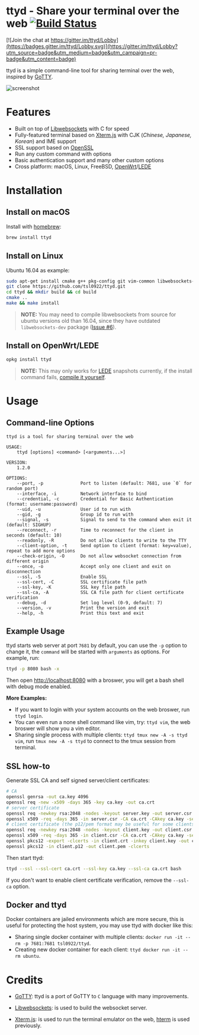 # ttyd - Share your terminal over the web [![Build Status](https://travis-ci.org/tsl0922/ttyd.svg?branch=master)](https://travis-ci.org/tsl0922/ttyd)

[![Join the chat at https://gitter.im/ttyd/Lobby](https://badges.gitter.im/ttyd/Lobby.svg)](https://gitter.im/ttyd/Lobby?utm_source=badge&utm_medium=badge&utm_campaign=pr-badge&utm_content=badge)

ttyd is a simple command-line tool for sharing terminal over the web, inspired by [GoTTY][1].

![screenshot](screenshot.gif)

# Features

- Built on top of [Libwebsockets][2] with C for speed
- Fully-featured terminal based on [Xterm.js][3] with CJK (*Chinese, Japanese, Korean*) and IME support
- SSL support based on [OpenSSL][4]
- Run any custom command with options
- Basic authentication support and many other custom options
- Cross platform: macOS, Linux, FreeBSD, [OpenWrt][5]/[LEDE][6]

# Installation

## Install on macOS

Install with [homebrew][7]:

```bash
brew install ttyd
```

## Install on Linux

Ubuntu 16.04 as example:

```bash
sudo apt-get install cmake g++ pkg-config git vim-common libwebsockets-dev libjson-c-dev libssl-dev
git clone https://github.com/tsl0922/ttyd.git
cd ttyd && mkdir build && cd build
cmake ..
make && make install
```

> **NOTE:** You may need to compile libwebsockets from source for ubuntu versions old than 16.04, since they have outdated `libwebsockets-dev` package ([Issue #6][9]).

## Install on OpenWrt/LEDE

```bash
opkg install ttyd
```

> **NOTE:** This may only works for [LEDE][6] snapshots currently, if the install command fails, [compile it yourself](openwrt).

# Usage

## Command-line Options

```
ttyd is a tool for sharing terminal over the web

USAGE:
    ttyd [options] <command> [<arguments...>]

VERSION:
    1.2.0

OPTIONS:
    --port, -p              Port to listen (default: 7681, use `0` for random port)
    --interface, -i         Network interface to bind
    --credential, -c        Credential for Basic Authentication (format: username:password)
    --uid, -u               User id to run with
    --gid, -g               Group id to run with
    --signal, -s            Signal to send to the command when exit it (default: SIGHUP)
    --reconnect, -r         Time to reconnect for the client in seconds (default: 10)
    --readonly, -R          Do not allow clients to write to the TTY
    --client-option, -t     Send option to client (format: key=value), repeat to add more options
    --check-origin, -O      Do not allow websocket connection from different origin
    --once, -o              Accept only one client and exit on disconnection
    --ssl, -S               Enable SSL
    --ssl-cert, -C          SSL certificate file path
    --ssl-key, -K           SSL key file path
    --ssl-ca, -A            SSL CA file path for client certificate verification
    --debug, -d             Set log level (0-9, default: 7)
    --version, -v           Print the version and exit
    --help, -h              Print this text and exit
```

## Example Usage

ttyd starts web server at port `7681` by default, you can use the `-p` option to change it, the `command` will be started with `arguments` as options. For example, run:

```bash
ttyd -p 8080 bash -x
```
Then open <http://localhost:8080> with a broswer, you will get a bash shell with debug mode enabled.

**More Examples:**

- If you want to login with your system accounts on the web broswer, run `ttyd login`.
- You can even run a none shell command like vim, try: `ttyd vim`, the web broswer will show you a vim editor.
- Sharing single process with multiple clients: `ttyd tmux new -A -s ttyd vim`, run `tmux new -A -s ttyd` to connect to the tmux session from terminal.

## SSL how-to

Generate SSL CA and self signed server/client certificates:

```bash
# CA
openssl genrsa -out ca.key 4096
openssl req -new -x509 -days 365 -key ca.key -out ca.crt
# server certificate
openssl req -newkey rsa:2048 -nodes -keyout server.key -out server.csr
openssl x509 -req -days 365 -in server.csr -CA ca.crt -CAkey ca.key -set_serial 01 -out server.crt
# client certificate (the p12/pem format may be useful for some clients)
openssl req -newkey rsa:2048 -nodes -keyout client.key -out client.csr
openssl x509 -req -days 365 -in client.csr -CA ca.crt -CAkey ca.key -set_serial 02 -out client.crt
openssl pkcs12 -export -clcerts -in client.crt -inkey client.key -out client.p12
openssl pkcs12 -in client.p12 -out client.pem -clcerts
```

Then start ttyd:

```bash
ttyd --ssl --ssl-cert ca.crt --ssl-key ca.key --ssl-ca ca.crt bash
```

If you don't want to enable client certificate verification, remove the `--ssl-ca` option.

## Docker and ttyd

Docker containers are jailed environments which are more secure, this is useful for protecting the host system, you may use ttyd with docker like this:

- Sharing single docker container with multiple clients: `docker run -it --rm -p 7681:7681 tsl0922/ttyd`.
- Creating new docker container for each client: `ttyd docker run -it --rm ubuntu`.

# Credits

- [GoTTY][1]: ttyd is a port of GoTTY to `C` language with many improvements.
- [Libwebsockets][2]: is used to build the websocket server.
- [Xterm.js][3]: is used to run the terminal emulator on the web, [hterm][8] is used previously.

  [1]: https://github.com/yudai/gotty
  [2]: https://libwebsockets.org
  [3]: https://github.com/sourcelair/xterm.js
  [4]: https://www.openssl.org
  [5]: https://openwrt.org
  [6]: https://www.lede-project.org
  [7]: http://brew.sh
  [8]: https://chromium.googlesource.com/apps/libapps/+/HEAD/hterm
  [9]: https://github.com/tsl0922/ttyd/issues/6